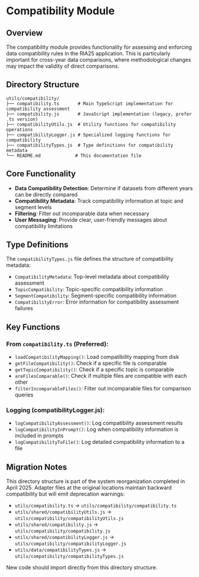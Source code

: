# Compatibility Module

## Overview

The compatibility module provides functionality for assessing and enforcing data compatibility rules in the RIA25 application. This is particularly important for cross-year data comparisons, where methodological changes may impact the validity of direct comparisons.

## Directory Structure

```
utils/compatibility/
├── compatibility.ts       # Main TypeScript implementation for compatibility assessment
├── compatibility.js       # JavaScript implementation (legacy, prefer .ts version)
├── compatibilityUtils.js  # Utility functions for compatibility operations
├── compatibilityLogger.js # Specialized logging functions for compatibility
├── compatibilityTypes.js  # Type definitions for compatibility metadata
└── README.md             # This documentation file
```

## Core Functionality

- **Data Compatibility Detection**: Determine if datasets from different years can be directly compared
- **Compatibility Metadata**: Track compatibility information at topic and segment levels
- **Filtering**: Filter out incomparable data when necessary
- **User Messaging**: Provide clear, user-friendly messages about compatibility limitations

## Type Definitions

The `compatibilityTypes.js` file defines the structure of compatibility metadata:

- `CompatibilityMetadata`: Top-level metadata about compatibility assessment
- `TopicCompatibility`: Topic-specific compatibility information
- `SegmentCompatibility`: Segment-specific compatibility information
- `CompatibilityError`: Error information for compatibility assessment failures

## Key Functions

### From `compatibility.ts` (Preferred):

- `loadCompatibilityMapping()`: Load compatibility mapping from disk
- `getFileCompatibility()`: Check if a specific file is comparable
- `getTopicCompatibility()`: Check if a specific topic is comparable
- `areFilesComparable()`: Check if multiple files are compatible with each other
- `filterIncomparableFiles()`: Filter out incomparable files for comparison queries

### Logging (compatibilityLogger.js):

- `logCompatibilityAssessment()`: Log compatibility assessment results
- `logCompatibilityInPrompt()`: Log when compatibility information is included in prompts
- `logCompatibilityToFile()`: Log detailed compatibility information to a file

## Migration Notes

This directory structure is part of the system reorganization completed in April 2025. Adapter files at the original locations maintain backward compatibility but will emit deprecation warnings:

- `utils/compatibility.ts` → `utils/compatibility/compatibility.ts`
- `utils/shared/compatibilityUtils.js` → `utils/compatibility/compatibilityUtils.js`
- `utils/shared/compatibility.js` → `utils/compatibility/compatibility.js`
- `utils/shared/compatibilityLogger.js` → `utils/compatibility/compatibilityLogger.js`
- `utils/data/compatibilityTypes.js` → `utils/compatibility/compatibilityTypes.js`

New code should import directly from this directory structure.
